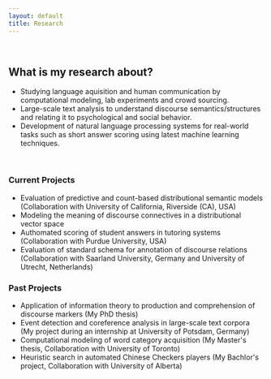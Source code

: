 ```yaml
---
layout: default
title: Research
---
```


&nbsp;

## What is my research about?

* Studying language aquisition and human communication by computational modeling, lab experiments and crowd sourcing. 
* Large-scale text analysis to understand discourse semantics/structures and relating it to psychological and social behavior. 
* Development of natural language processing systems for real-world tasks such as short answer scoring using latest machine learning techniques. 


&nbsp;
&nbsp;
 
### Current Projects

- Evaluation of predictive and count-based distributional semantic models (Collaboration with University of California, Riverside (CA), USA)
- Modeling the meaning of discourse connectives in a distributional vector space
- Authomated scoring of student answers in tutoring systems (Collaboration with Purdue University, USA)
- Evaluation of standard schema for annotation of discourse relations (Collaboration with Saarland University, Germany and University of Utrecht, Netherlands)

### Past Projects
- Application of information theory to production and comprehension of discourse markers (My PhD thesis)
- Event detection and coreference analysis in large-scale text corpora (My project during an internship at University of Potsdam, Germany)
- Computational modeling of word category acquisition (My Master's thesis, Collaboration with University of Toronto)
- Heuristic search in automated Chinese Checkers players (My Bachlor's project, Collaboration with University of Alberta)



